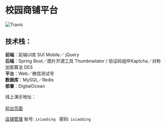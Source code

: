# 校园商铺平台

![Travis](https://img.shields.io/badge/language-Java-yellow.svg)<br/>

## 技术栈：

**前端**：前端UI库 SUI Mobile／ jQuery<br/>
**后端**：Spring Boot／图片开源工具 Thumbnailator / 验证码组件Kaptcha／对称加密算法 DES<br/>
**平台**：Web／微信测试号<br/>
**数据库**：MySQL／Redis<br/>
**部署**：DigitalOcean<br/>


线上演示地址：<br><br>
[前台页面](http://o2o.draymonder.site/o2o/front/index)

[店铺管理](http://o2o.draymonder.site/o2o/shopadmin/shoplist)
账号: `ixiaobing` &nbsp;&nbsp;密码: `ixiaobing`  

